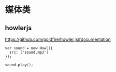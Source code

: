 # 媒体类



## howlerjs

https://github.com/goldfire/howler.js#documentation

```
var sound = new Howl({
  src: ['sound.mp3']
});

sound.play();
```

